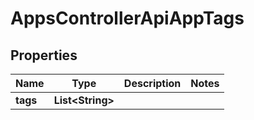 

# AppsControllerApiAppTags


## Properties

| Name | Type | Description | Notes |
|------------ | ------------- | ------------- | -------------|
|**tags** | **List&lt;String&gt;** |  |  |




